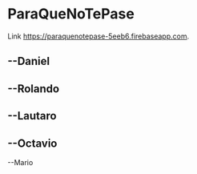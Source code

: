 # ParaQueNoTePase
Link https://paraquenotepase-5eeb6.firebaseapp.com.


--Daniel
--------
--Rolando
--------
--Lautaro
--------
--Octavio
--------
--Mario
